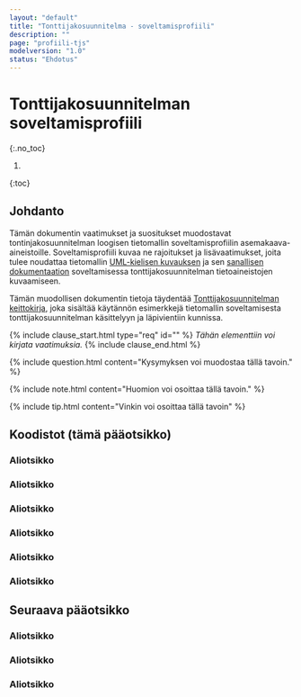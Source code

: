 ```yaml
---
layout: "default"
title: "Tonttijakosuunnitelma - soveltamisprofiili"
description: ""
page: "profiili-tjs"
modelversion: "1.0"
status: "Ehdotus"
---
```

# Tonttijakosuunnitelman soveltamisprofiili
{:.no_toc}

1. 
{:toc}

## Johdanto

Tämän dokumentin vaatimukset ja suositukset muodostavat tontinjakosuunnitelman loogisen tietomallin soveltamisprofiilin asemakaava-aineistoille. Soveltamisprofiili kuvaa ne rajoitukset ja lisävaatimukset, joita tulee noudattaa tietomallin [UML-kielisen kuvauksen](../../looginenmalli/uml/) ja sen [sanallisen dokumentaation](../../looginenmalli/dokumentaatio/) soveltamisessa tonttijakosuunnitelman tietoaineistojen kuvaamiseen.

Tämän muodollisen dokumentin tietoja täydentää [Tonttijakosuunnitelman keittokirja](./keittokirja.html), joka sisältää käytännön esimerkkejä tietomallin soveltamisesta tonttijakosuunnitelman käsittelyyn ja läpivientiin kunnissa.

{% include clause_start.html type="req" id="" %} <!-- id esim: prof-ak/vaat-kaavakohdelaji. Mitä type="req" tarkoittaa? -->
*Tähän elementtiin voi kirjata vaatimuksia.*
{% include clause_end.html %}

{% include question.html content="Kysymyksen voi muodostaa tällä tavoin." %}

{% include note.html content="Huomion voi osoittaa tällä tavoin." %}

{% include tip.html content="Vinkin voi osoittaa tällä tavoin" %}

<!-- **Koodi**: <http://uri.suomi.fi/codelist/rytj/RY_KaavamaaraysLaji_AK/code/01>  <- Tässä esimerkki, miten voidaan viitata suoraan koodiin koodistot-palvelussa. -->

## Koodistot (tämä pääotsikko)

### Aliotsikko

### Aliotsikko

### Aliotsikko

### Aliotsikko

### Aliotsikko

### Aliotsikko

## Seuraava pääotsikko

### Aliotsikko

### Aliotsikko

### Aliotsikko
